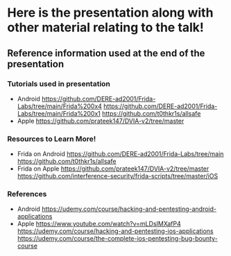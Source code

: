 # Here is the presentation along with other material relating to the talk!

## Reference information used at the end of the presentation 

### Tutorials used in presentation
- Android
https://github.com/DERE-ad2001/Frida-Labs/tree/main/Frida%200x4
https://github.com/DERE-ad2001/Frida-Labs/tree/main/Frida%200x1
https://github.com/t0thkr1s/allsafe
 - Apple
https://github.com/prateek147/DVIA-v2/tree/master

### Resources to Learn More!
- Frida on Android
https://github.com/DERE-ad2001/Frida-Labs/tree/main
https://github.com/t0thkr1s/allsafe
- Frida on Apple
https://github.com/prateek147/DVIA-v2/tree/master
https://github.com/interference-security/frida-scripts/tree/master/iOS

### References
- Android
https://udemy.com/course/hacking-and-pentesting-android-applications
- Apple
https://www.youtube.com/watch?v=mLDsIMXafP4
https://udemy.com/course/hacking-and-pentesting-ios-applications
https://udemy.com/course/the-complete-ios-pentesting-bug-bounty-course
